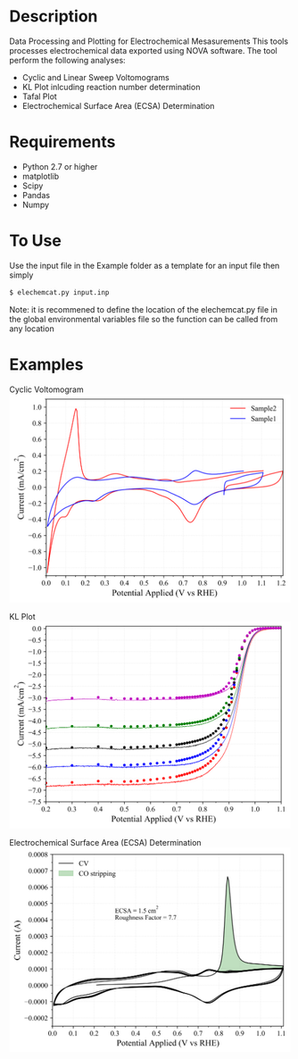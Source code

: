 # Description
Data Processing and Plotting for Electrochemical Mesasurements
This tools processes electrochemical data exported using NOVA software. The tool perform the following analyses:
- Cyclic and Linear Sweep Voltomograms
- KL Plot inlcuding reaction number determination
- Tafal Plot
- Electrochemical Surface Area (ECSA) Determination

# Requirements
* Python 2.7 or higher
* matplotlib
* Scipy
* Pandas
* Numpy


# To Use
Use the input file in the Example folder as a template for an input file then simply
```bash
$ elechemcat.py input.inp
```
Note: it is recommened to define the location of the elechemcat.py file in the global environmental variables file so the function can be called from any location


# Examples
Cyclic Voltomogram
![CV](Example/plots/CV.png)

KL Plot
![KLR](Example/plots/KL-SSvsLSV.png)

Electrochemical Surface Area (ECSA) Determination
![ECSA](Example/plots/Sample1-ECSA.png)
